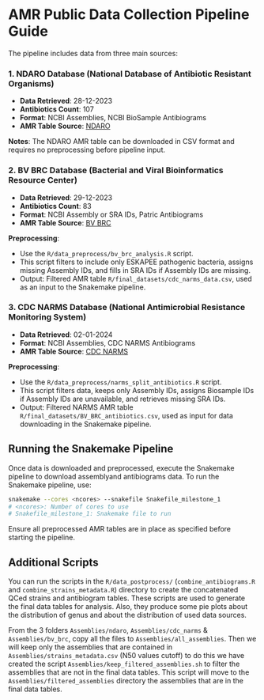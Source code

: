 
# AMR Public Data Collection Pipeline Guide

The pipeline includes data from three main sources:

### 1. NDARO Database (National Database of Antibiotic Resistant Organisms)
- **Data Retrieved**: 28-12-2023
- **Antibiotics Count**: 107
- **Format**: NCBI Assemblies, NCBI BioSample Antibiograms
- **AMR Table Source**: [NDARO](https://www.ncbi.nlm.nih.gov/pathogens/antimicrobial-resistance/AMRtable/)

**Notes**: The NDARO AMR table can be downloaded in CSV format and requires no preprocessing before pipeline input.

### 2. BV BRC Database (Bacterial and Viral Bioinformatics Resource Center)
- **Data Retrieved**: 29-12-2023
- **Antibiotics Count**: 83
- **Format**: NCBI Assembly or SRA IDs, Patric Antibiograms
- **AMR Table Source**: [BV BRC](https://www.bv-brc.org/view/Bacteria/2#view_tab=amr)

**Preprocessing**:
  - Use the `R/data_preprocess/bv_brc_analysis.R` script.
  - This script filters to include only ESKAPEE pathogenic bacteria, assigns missing Assembly IDs, and fills in SRA IDs if Assembly IDs are missing.
  - Output: Filtered AMR table `R/final_datasets/cdc_narms_data.csv`, used as an input to the Snakemake pipeline.

### 3. CDC NARMS Database (National Antimicrobial Resistance Monitoring System)
- **Data Retrieved**: 02-01-2024
- **Format**: NCBI Assemblies, CDC NARMS Antibiograms
- **AMR Table Source**: [CDC NARMS](https://wwwn.cdc.gov/narmsnow/)

**Preprocessing**:
  - Use the `R/data_preprocess/narms_split_antibiotics.R` script.
  - This script filters data, keeps only Assembly IDs, assigns Biosample IDs if Assembly IDs are unavailable, and retrieves missing SRA IDs.
  - Output: Filtered NARMS AMR table `R/final_datasets/BV_BRC_antibiotics.csv`, used as input for data downloading in the Snakemake pipeline.


## Running the Snakemake Pipeline

Once data is downloaded and preprocessed, execute the Snakemake pipeline to download assemblyand antibiograms data. To run the Snakemake pipeline, use:

```bash
snakemake --cores <ncores> --snakefile Snakefile_milestone_1
# <ncores>: Number of cores to use
# Snakefile_milestone_1: Snakemake file to run
```

Ensure all preprocessed AMR tables are in place as specified before starting the pipeline.

## Additional Scripts
You can run the scripts in the `R/data_postprocess/` (`combine_antibiograms.R` and `combine_strains_metadata.R`) directory to create the concatenated QCed strains and antibiogram tables. These scripts are used to generate the final data tables for analysis. Also, they produce some pie plots about the distribution of genus and about the distribution of used data sources.

From the 3 folders `Assemblies/ndaro`, `Assemblies/cdc_narms` & `Assemblies/bv_brc`, copy all the files to `Assemblies/all_assemblies`. Then we will keep only the assemblies that are contained in `Assemblies/strains_metadata.csv` (N50 values cutoff) to do this we have created the script `Assemblies/keep_filtered_assemblies.sh` to filter the assemblies that are not in the final data tables. This script will move to the `Assemblies/filtered_assemblies` directory the assemblies that are in the final data tables.
